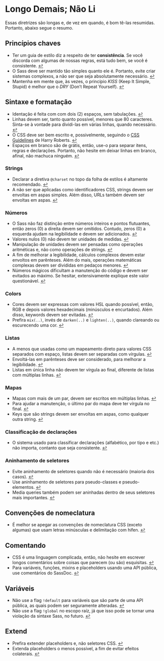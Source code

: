 # Longo Demais; Não Li

Essas diretrizes são longas e, de vez em quando, é bom tê-las resumidas. Portanto, abaixo segue o resumo.

## Princípios chaves

* Ter um guia de estilo diz a respeito de ter **consistência**. Se você discorda com algumas de nossas regras, está tudo bem, se você é consistente. [↩](#why-a-styleguide)
* O Sass deve ser mantido tão simples quanto ele é. Portanto, evite criar sistemas complexos, a não ser que seja absolutamente necessário. [↩](#key-principles)
* Mantenha em mente que, às vezes, o princípio *KISS* (Keep It Simple, Stupid) é melhor que o *DRY* (Don’t Repeat Yourself). [↩](#key-principles)

## Sintaxe e formatação

* Identação é feita com com dois (2) espaços, sem tabulações. [↩](#syntax--formatting)
* Linhas devem ser, tanto quanto possível, menores que 80 caracteres. Sinta-se à vontade para dividi-las em várias linhas, quando necessário. [↩](#syntax--formatting)
* O CSS deve ser bem escrito e, possivelmente, seguindo o [CSS Guidelines](http://cssguidelin.es) de Harry Roberts. [↩](#syntax--formatting)
* Espaços em branco são de grátis, então, use-o para separar itens, regras e declarações. Portanto, não hesite em deixar linhas em branco, afinal, não machuca ninguém. [↩](#syntax--formatting)

### Strings

* Declarar a diretiva `@charset` no topo da folha de estilos é altamente recomendado. [↩](#encoding)
* A não ser que aplicadas como identificadores CSS, strings devem ser envoltas em aspas simples. Além disso, URLs também devem ser envoltas em aspas. [↩](#strings-as-css-values)

### Números

* O Sass não faz distinção entre números inteiros e pontos flutuantes, então zeros (0) a direita devem ser omitidos. Contudo, zeros (0) a esquerda ajudam na legibilidade e devem ser adicionados. [↩](#zeros)
* Valores nulos (0) não devem ter unidades de medidas. [↩](#units)
* Manipulação de unidades devem ser pensadas como operações aritméticas e, não como operações de strings. [↩](#units)
* A fim de melhorar a legibilidade, cálculos complexos devem estar envoltos em parênteses. Além do mais, operações matemáticas complexas devem ser divididas em pedaços menores. [↩](#calculations)
* Números mágicos dificultam a manutenção do código e devem ser evitados ao máximo. Se hesitar, extensivamente explique este valor questionável. [↩](#magic-numbers)

### Colors

* Cores devem ser expressas com valores HSL quando possível, então, RGB e depois valores hexadecimais (minúsculos e encurtados). Além disso, keywords devem ser evitadas. [↩](#color-formats)
* Prefira `mix(..)`, invés de `darken(..)` e `lighten(..)`, quando clareando ou escurecendo uma cor. [↩](#lightening-and-darkening-colors)

### Listas

* A menos que usadas como um mapeamento direto para valores CSS separados com espaço, listas devem ser separadas com vírgulas. [↩](#lists)
* Envoltá-las em parênteses deve ser considerado, para melhorar a legibilidade. [↩](#lists)
* Listas em única linha não devem ter vírgula ao final, diferente de listas com múltiplas linhas. [↩](#lists)

### Mapas

* Mapas com mais de um par, devem ser escritos em múltiplas linhas. [↩](#maps)
* Para ajudar a manutenção, o último par do mapa deve ter vírgula no final. [↩](#maps)
* Keys que são strings devem ser envoltas em aspas, como qualquer outra string. [↩](#maps)

### Classificação de declarações

* O sistema usado para classificar declarações (alfabético, por tipo e etc.) não importa, contanto que seja consistente. [↩](#declaration-sorting)

### Aninhamento de seletores

* Evite aninhamento de seletores quando não é necessário (maioria dos casos). [↩](#selector-nesting)
* Use aninhamento de seletores para pseudo-classes e pseudo-elementos. [↩](#selector-nesting)
* Media queries também podem ser aninhadas dentro de seus seletores mais importantes. [↩](#selector-nesting)

## Convenções de nomeclatura

* É melhor se apegar as convenções de nomeclatura CSS (exceto algumas) que usam letras minúsculas e delimitação com hífen. [↩](#naming-conventions)

## Comentando

* CSS é uma linguagem complicada, então, não hesite em escrever longos comentários sobre coisas que parecem (ou são) esquisitas. [↩](#commenting)
* Para variáveis, funções, mixins e placeholders usando uma API pública, use comentários do SassDoc. [↩](#documentation)

## Variáveis

* Não use a flag `!default` para variáveis que são parte de uma API pública, as quais podem ser seguramente alteradas. [↩](#default-flag)
* Não use a flag `!global` no escopo raíz, já que isso pode se tornar uma violação da sintaxe Sass, no futuro. [↩](#global-flag)

## Extend

* Prefira extender placeholders e, não seletores CSS. [↩](#extend)
* Extenda placeholders o menos possível, a fim de evitar efeitos colaterais. [↩](#extend)